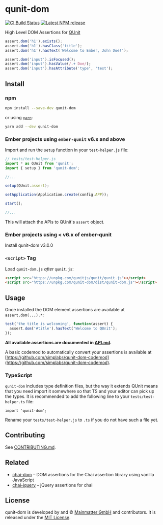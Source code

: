 qunit-dom
==============================================================================

[![CI Build Status](https://github.com/simplabs/qunit-dom/actions/workflows/ci.yml/badge.svg)](https://github.com/simplabs/qunit-dom/actions/workflows/ci.yml)
[![Latest NPM release][npm-badge]][npm-badge-url]

[npm-badge]: https://img.shields.io/npm/v/qunit-dom.svg
[npm-badge-url]: https://www.npmjs.com/package/qunit-dom
[travis-badge]: https://img.shields.io/travis/simplabs/qunit-dom/master.svg
[travis-badge-url]: https://travis-ci.org/simplabs/qunit-dom

High Level DOM Assertions for [QUnit](https://qunitjs.com/)

```js
assert.dom('h1').exists();
assert.dom('h1').hasClass('title');
assert.dom('h1').hasText('Welcome to Ember, John Doe!');

assert.dom('input').isFocused();
assert.dom('input').hasValue(/.+ Doe/);
assert.dom('input').hasAttribute('type', 'text');
```


Install
------------------------------------------------------------------------------

### npm

```bash
npm install --save-dev qunit-dom
```

or using [`yarn`](https://yarnpkg.com/):

```bash
yarn add --dev qunit-dom
```

### Ember projects using `ember-qunit` v6.x and above

Import and run the `setup` function in your `test-helper.js` file:

```js
// tests/test-helper.js
import * as QUnit from 'qunit';
import { setup } from 'qunit-dom';

//...

setup(QUnit.assert);

setApplication(Application.create(config.APP));

start();

//...
```

This will attach the APIs to QUnit's `assert` object.

### Ember projects using &lt; v6.x of ember-qunit

Install qunit-dom v3.0.0

### `<script>` Tag

Load `qunit-dom.js` *after* `qunit.js`:

```html
<script src="https://unpkg.com/qunitjs/qunit/qunit.js"></script>
<script src="https://unpkg.com/qunit-dom/dist/qunit-dom.js"></script>
```


Usage
------------------------------------------------------------------------------

Once installed the DOM element assertions are available at `assert.dom(...).*`:

```js
test('the title is welcoming', function(assert) {
  assert.dom('#title').hasText('Welcome to QUnit');
});
```

**All available assertions are documented in [API.md](API.md).**

A basic codemod to automatically convert your assertions is available at
[https://github.com/simplabs/qunit-dom-codemod](https://github.com/simplabs/qunit-dom-codemod).


### TypeScript

`qunit-dom` includes type definition files, but the way it extends QUnit means
that you need import it somewhere so that TS and your editor can pick up the
types. It is recommended to add the following line to your
`tests/test-helper.ts` file:

```
import 'qunit-dom';
```

Rename your `tests/test-helper.js` to `.ts` if you do not have such a
file yet.

Contributing
------------------------------------------------------------------------------

See [CONTRIBUTING.md](CONTRIBUTING.md).

Related
------------------------------------------------------------------------------

- [chai-dom](https://github.com/nathanboktae/chai-dom) – DOM assertions for
  the Chai assertion library using vanilla JavaScript
- [chai-jquery](https://github.com/chaijs/chai-jquery) – jQuery assertions
  for chai


License
------------------------------------------------------------------------------

qunit-dom is developed by and &copy;
[Mainmatter GmbH](http://mainmatter.com) and contributors. It is released under the
[MIT License](https://github.com/simplabs/qunit-dom/blob/master/LICENSE.md).
